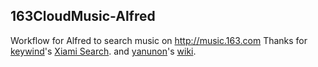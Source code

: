 ## 163CloudMusic-Alfred

Workflow for Alfred to search music on http://music.163.com
Thanks for [keywind](https://github.com/keywind/)'s  [Xiami Search](https://github.com/keywind/AlfredXiami).
and [yanunon](https://github.com/yanunon)'s [wiki](https://github.com/yanunon/NeteaseCloudMusic/wiki/%E7%BD%91%E6%98%93%E4%BA%91%E9%9F%B3%E4%B9%90API%E5%88%86%E6%9E%90).
